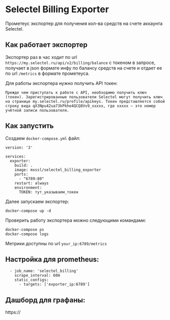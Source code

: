 # Selectel Billing Exporter

Прометеус экспортер для получения кол-ва средств на счете аккаунта Selectel.

## Как работает экспортер

Экспортер раз в час ходит по url `https://my.selectel.ru/api/v2/billing/balance` с токеном в запросе, получает в json формате инфу по балансу средств на счете и отдает ее по url `/metrics` в формате прометеуса.

Для работы экспортера нужно получить API токен:

```
Прежде чем приступать к работе с API, необходимо получить ключ (токен). Зарегистрированные пользователи Selectel могут получить ключ на странице my.selectel.ru/profile/apikeys. Токен представляется собой строку вида qX3Npu42ua73kPkhe4QCQ8Vv9_xxxxx, где xxxxx — это номер учётной записи пользователя.
```

## Как запустить

Создаем `docker-compose.yml` файл:

```
version: '3'

services:
  exporter:
    build: .
    image: mxssl/selectel_billing_exporter
    ports:
      - "6789:80"
    restart: always
    environment:
      TOKEN: тут_указываем_токен
```

Далее запускаем экспортер:

```
docker-compose up -d
```

Проверить работу экспортера можно следующими командами:

```
docker-compose ps
docker-compose logs
```

Метрики доступны по url `your_ip:6789/metrics`

## Настройка для prometheus:

```
  - job_name: 'selectel_billing'
    scrape_interval: 60m
    static_configs:
      - targets: ['exporter_ip:6789']
```

## Дашборд для графаны:

https://

